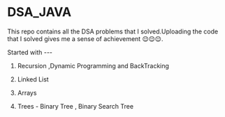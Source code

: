 # DSA_JAVA

This repo contains all the DSA problems that I solved.Uploading the code that I solved gives me a sense of achievement 😌😌😌.

Started with ---

1) Recursion ,Dynamic Programming and BackTracking

2) Linked List

3) Arrays

4) Trees - Binary Tree , Binary Search Tree



